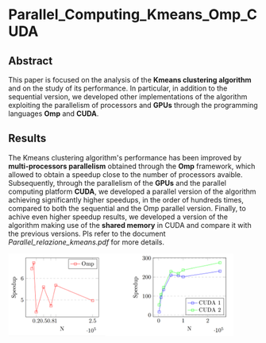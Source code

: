 # Parallel_Computing_Kmeans_Omp_CUDA

## Abstract 
This paper is focused on the analysis of the **Kmeans clustering algorithm** and on the study of its performance.
In particular, in addition to the sequential version, we developed other implementations of the algorithm exploiting the parallelism of processors and **GPUs** through the programming languages **Omp** and **CUDA**.

## Results
The Kmeans clustering algorithm's performance has been improved by **multi-processors parallelism** obtained through the **Omp** framework, which allowed to obtain a speedup close to the number of processors avaible. Subsequently, through the parallelism of the **GPUs** and the parallel computing platform **CUDA**, we developed a parallel version of the algorithm achieving significantly higher speedups, in the order of hundreds times, compared to both the sequential and the Omp parallel version. Finally, to achive even higher speedup results, we developed a version of the algorithm making use of the **shared memory** in CUDA and compare it with the previous versions. Pls refer to the document *Parallel_relazione_kmeans.pdf* for more details.

<img align="center" src="https://github.com/divanoLetto/Parallel_Computing_Kmeans_Omp_CUDA/blob/master/Images/presentazione.png" width="90%" height="90%">
